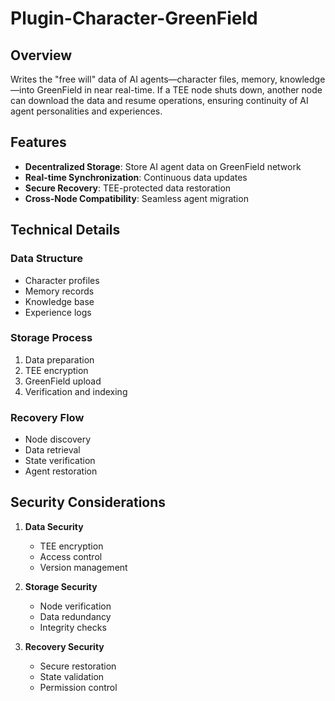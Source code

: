 # Plugin-Character-GreenField

## Overview

Writes the "free will" data of AI agents—character files, memory, knowledge—into GreenField in near real-time. If a TEE node shuts down, another node can download the data and resume operations, ensuring continuity of AI agent personalities and experiences.

## Features

- **Decentralized Storage**: Store AI agent data on GreenField network
- **Real-time Synchronization**: Continuous data updates
- **Secure Recovery**: TEE-protected data restoration
- **Cross-Node Compatibility**: Seamless agent migration

## Technical Details

### Data Structure
- Character profiles
- Memory records
- Knowledge base
- Experience logs

### Storage Process
1. Data preparation
2. TEE encryption
3. GreenField upload
4. Verification and indexing

### Recovery Flow
- Node discovery
- Data retrieval
- State verification
- Agent restoration

## Security Considerations

1. **Data Security**
   - TEE encryption
   - Access control
   - Version management

2. **Storage Security**
   - Node verification
   - Data redundancy
   - Integrity checks

3. **Recovery Security**
   - Secure restoration
   - State validation
   - Permission control

